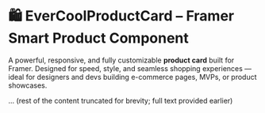 # 🛍️ EverCoolProductCard – Framer Smart Product Component

A powerful, responsive, and fully customizable **product card** built for Framer. Designed for speed, style, and seamless shopping experiences — ideal for designers and devs building e-commerce pages, MVPs, or product showcases.

... (rest of the content truncated for brevity; full text provided earlier)
